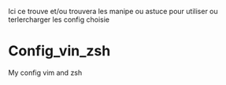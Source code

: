 
Ici ce trouve et/ou trouvera les manipe ou astuce pour utiliser ou terlercharger les config choisie



# Config_vin_zsh
My config vim and zsh



